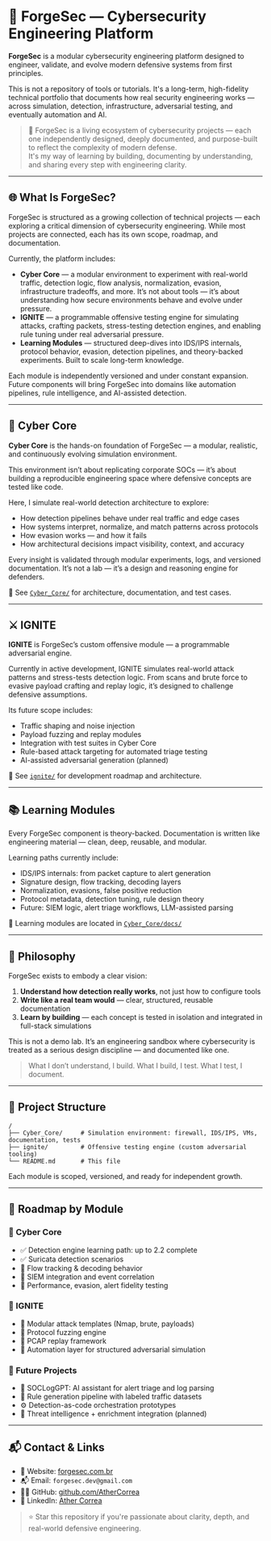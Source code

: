 # 🧬 ForgeSec — Cybersecurity Engineering Platform

**ForgeSec** is a modular cybersecurity engineering platform designed to engineer, validate, and evolve modern defensive systems from first principles.

This is not a repository of tools or tutorials. It's a long-term, high-fidelity technical portfolio that documents how real security engineering works — across simulation, detection, infrastructure, adversarial testing, and eventually automation and AI.

> 🧠 ForgeSec is a living ecosystem of cybersecurity projects — each one independently designed, deeply documented, and purpose-built to reflect the complexity of modern defense.  
> It's my way of learning by building, documenting by understanding, and sharing every step with engineering clarity.

---

## 🌐 What Is ForgeSec?

ForgeSec is structured as a growing collection of technical projects — each exploring a critical dimension of cybersecurity engineering. While most projects are connected, each has its own scope, roadmap, and documentation.

Currently, the platform includes:

- **Cyber Core** — a modular environment to experiment with real-world traffic, detection logic, flow analysis, normalization, evasion, infrastructure tradeoffs, and more. It’s not about tools — it’s about understanding how secure environments behave and evolve under pressure.
- **IGNITE** — a programmable offensive testing engine for simulating attacks, crafting packets, stress-testing detection engines, and enabling rule tuning under real adversarial pressure.
- **Learning Modules** — structured deep-dives into IDS/IPS internals, protocol behavior, evasion, detection pipelines, and theory-backed experiments. Built to scale long-term knowledge.

Each module is independently versioned and under constant expansion. Future components will bring ForgeSec into domains like automation pipelines, rule intelligence, and AI-assisted detection.

---

## 🧱 Cyber Core

**Cyber Core** is the hands-on foundation of ForgeSec — a modular, realistic, and continuously evolving simulation environment.

This environment isn’t about replicating corporate SOCs — it’s about building a reproducible engineering space where defensive concepts are tested like code.

Here, I simulate real-world detection architecture to explore:

- How detection pipelines behave under real traffic and edge cases  
- How systems interpret, normalize, and match patterns across protocols  
- How evasion works — and how it fails  
- How architectural decisions impact visibility, context, and accuracy  

Every insight is validated through modular experiments, logs, and versioned documentation. It’s not a lab — it’s a design and reasoning engine for defenders.

📂 See [`Cyber_Core/`](./Cyber_Core) for architecture, documentation, and test cases.

---

## ⚔️ IGNITE

**IGNITE** is ForgeSec’s custom offensive module — a programmable adversarial engine.

Currently in active development, IGNITE simulates real-world attack patterns and stress-tests detection logic. From scans and brute force to evasive payload crafting and replay logic, it’s designed to challenge defensive assumptions.

Its future scope includes:

- Traffic shaping and noise injection  
- Payload fuzzing and replay modules  
- Integration with test suites in Cyber Core  
- Rule-based attack targeting for automated triage testing  
- AI-assisted adversarial generation (planned)

📂 See [`ignite/`](./ignite) for development roadmap and architecture.

---

## 📚 Learning Modules

Every ForgeSec component is theory-backed. Documentation is written like engineering material — clean, deep, reusable, and modular.

Learning paths currently include:

- IDS/IPS internals: from packet capture to alert generation  
- Signature design, flow tracking, decoding layers  
- Normalization, evasions, false positive reduction  
- Protocol metadata, detection tuning, rule design theory  
- Future: SIEM logic, alert triage workflows, LLM-assisted parsing

📂 Learning modules are located in [`Cyber_Core/docs/`](./Cyber_Core/docs)

---

## 🧬 Philosophy

ForgeSec exists to embody a clear vision:

1. **Understand how detection really works**, not just how to configure tools  
2. **Write like a real team would** — clear, structured, reusable documentation  
3. **Learn by building** — each concept is tested in isolation and integrated in full-stack simulations  

This is not a demo lab. It’s an engineering sandbox where cybersecurity is treated as a serious design discipline — and documented like one.

> What I don’t understand, I build. What I build, I test. What I test, I document.

---

## 📁 Project Structure

```text
/
├── Cyber_Core/     # Simulation environment: firewall, IDS/IPS, VMs, documentation, tests
├── ignite/         # Offensive testing engine (custom adversarial tooling)
└── README.md       # This file
```

Each module is scoped, versioned, and ready for independent growth.

---

## 🧭 Roadmap by Module

### 🔷 Cyber Core

- ✅ Detection engine learning path: up to 2.2 complete  
- ✅ Suricata detection scenarios  
- 🔄 Flow tracking & decoding behavior  
- 🔄 SIEM integration and event correlation  
- 🧪 Performance, evasion, alert fidelity testing

### 🔷 IGNITE

- 🔄 Modular attack templates (Nmap, brute, payloads)  
- 🔄 Protocol fuzzing engine  
- 🔄 PCAP replay framework  
- 🔄 Automation layer for structured adversarial simulation

### 🔷 Future Projects

- 🔬 SOCLogGPT: AI assistant for alert triage and log parsing  
- 🤖 Rule generation pipeline with labeled traffic datasets  
- ⚙️ Detection-as-code orchestration prototypes  
- 📡 Threat intelligence + enrichment integration (planned)

---

## 📬 Contact & Links

- 🔗 Website: [forgesec.com.br](https://forgesec.com.br)  
- 📬 Email: `forgesec.dev@gmail.com`  
- 🧑‍💻 GitHub: [github.com/AtherCorrea](https://github.com/AtherCorrea)  
- 💼 LinkedIn: [Ather Correa](https://www.linkedin.com/in/athercorrea)

> ⭐ Star this repository if you're passionate about clarity, depth, and real-world defensive engineering.
